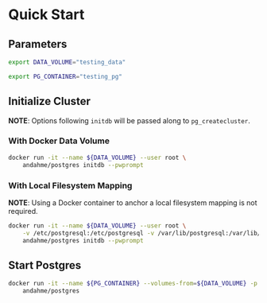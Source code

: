 # Quick Start

## Parameters
```bash
export DATA_VOLUME="testing_data"
```
```bash
export PG_CONTAINER="testing_pg"
```

## Initialize Cluster
**NOTE**: Options following `initdb` will be passed along to `pg_createcluster`.

### With Docker Data Volume
```bash
docker run -it --name ${DATA_VOLUME} --user root \
    andahme/postgres initdb --pwprompt
```

### With Local Filesystem Mapping
**NOTE**: Using a Docker container to anchor a local filesystem mapping is not required.
```bash
docker run -it --name ${DATA_VOLUME} --user root \
    -v /etc/postgresql:/etc/postgresql -v /var/lib/postgresql:/var/lib/postgresql \
    andahme/postgres initdb --pwprompt
```

## Start Postgres
```bash
docker run -it --name ${PG_CONTAINER} --volumes-from=${DATA_VOLUME} -p 5432:5432 \
    andahme/postgres
```
